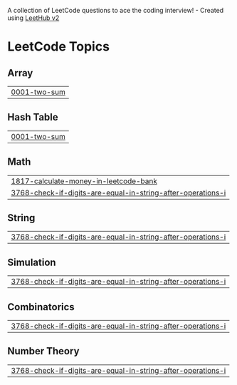 A collection of LeetCode questions to ace the coding interview! - Created using [LeetHub v2](https://github.com/arunbhardwaj/LeetHub-2.0)
<!---LeetCode Topics Start-->
# LeetCode Topics
## Array
|  |
| ------- |
| [0001-two-sum](https://github.com/Faizurrr/Leetcode-problems/tree/master/0001-two-sum) |
## Hash Table
|  |
| ------- |
| [0001-two-sum](https://github.com/Faizurrr/Leetcode-problems/tree/master/0001-two-sum) |
## Math
|  |
| ------- |
| [1817-calculate-money-in-leetcode-bank](https://github.com/Faizurrr/Leetcode-problems/tree/master/1817-calculate-money-in-leetcode-bank) |
| [3768-check-if-digits-are-equal-in-string-after-operations-i](https://github.com/Faizurrr/Leetcode-problems/tree/master/3768-check-if-digits-are-equal-in-string-after-operations-i) |
## String
|  |
| ------- |
| [3768-check-if-digits-are-equal-in-string-after-operations-i](https://github.com/Faizurrr/Leetcode-problems/tree/master/3768-check-if-digits-are-equal-in-string-after-operations-i) |
## Simulation
|  |
| ------- |
| [3768-check-if-digits-are-equal-in-string-after-operations-i](https://github.com/Faizurrr/Leetcode-problems/tree/master/3768-check-if-digits-are-equal-in-string-after-operations-i) |
## Combinatorics
|  |
| ------- |
| [3768-check-if-digits-are-equal-in-string-after-operations-i](https://github.com/Faizurrr/Leetcode-problems/tree/master/3768-check-if-digits-are-equal-in-string-after-operations-i) |
## Number Theory
|  |
| ------- |
| [3768-check-if-digits-are-equal-in-string-after-operations-i](https://github.com/Faizurrr/Leetcode-problems/tree/master/3768-check-if-digits-are-equal-in-string-after-operations-i) |
<!---LeetCode Topics End-->